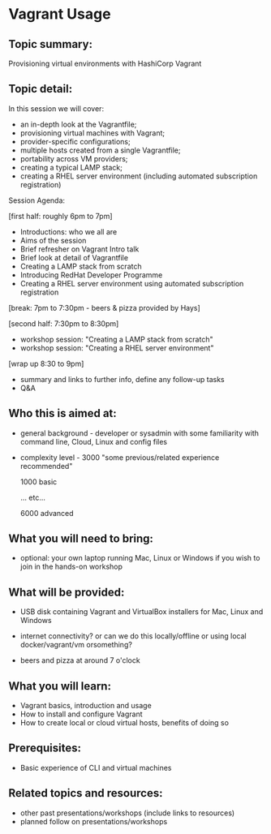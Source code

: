 Vagrant Usage
=============

Topic summary:
--------------

Provisioning virtual environments with HashiCorp Vagrant

Topic detail:
-------------

In this session we will cover:
- an in-depth look at the Vagrantfile;
- provisioning virtual machines with Vagrant;
- provider-specific configurations;
- multiple hosts created from a single Vagrantfile;
- portability across VM providers;
- creating a typical LAMP stack;
- creating a RHEL server environment (including automated subscription registration)


Session Agenda:

[first half: roughly 6pm to 7pm]
- Introductions: who we all are
- Aims of the session   
- Brief refresher on Vagrant Intro talk
- Brief look at detail of Vagrantfile
- Creating a LAMP stack from scratch
- Introducing RedHat Developer Programme
- Creating a RHEL server environment using automated subscription registration

[break: 7pm to 7:30pm - beers & pizza provided by Hays]

[second half: 7:30pm to 8:30pm]
- workshop session: "Creating a LAMP stack from scratch"
- workshop session: "Creating a RHEL server environment"

[wrap up 8:30 to 9pm]
- summary and links to further info, define any follow-up tasks
- Q&A

Who this is aimed at:
---------------------

- general background - developer or sysadmin with some familiarity with command line, Cloud, Linux and config files
- complexity level -  3000 "some previous/related experience recommended"

   1000 basic

   ... etc...

   6000 advanced

What you will need to bring:
----------------------------

- optional: your own laptop running Mac, Linux or Windows if you wish to join in the hands-on workshop

What will be provided:
----------------------

- USB disk containing Vagrant and VirtualBox installers for Mac, Linux and Windows

- internet connectivity? or can we do this locally/offline or using local docker/vagrant/vm orsomething?

- beers and pizza at around 7 o'clock

What you will learn:
--------------------

- Vagrant basics, introduction and usage
- How to install and configure Vagrant
- How to create local or cloud virtual hosts, benefits of doing so

Prerequisites:
--------------

- Basic experience of CLI and virtual machines

Related topics and resources:
-----------------------------

- other past presentations/workshops (include links to resources)
- planned follow on presentations/workshops
